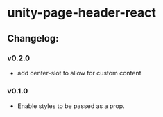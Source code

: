 # unity-page-header-react

## Changelog:

### v0.2.0
- add center-slot to allow for custom content

### v0.1.0
- Enable styles to be passed as a prop.
